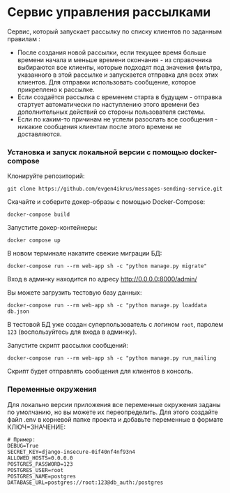# Сервис управления рассылками

Сервис, который запускает рассылку по списку клиентов  по заданным правилам :
- После создания новой рассылки, если текущее время больше времени начала и меньше времени окончания - из справочника выбираются все клиенты, которые подходят под значения фильтра, указанного в этой рассылке и запускается отправка для всех этих клиентов. Для отправки использовать сообщение, которое прикреплено к рассылке.
- Если создаётся рассылка с временем старта в будущем - отправка стартует автоматически по наступлению этого времени без дополнительных действий со стороны пользователя системы.
- Если по каким-то причинам не успели разослать все сообщения - никакие сообщения клиентам после этого времени не доставляются.

### Установка и запуск локальной версии с помощью docker-compose
Клонируйте репозиторий:
```shell
git clone https://github.com/evgen4ikrus/messages-sending-service.git
```
Скачайте и соберите докер-образы с помощью Docker-Сompose:
```shell
docker-compose build
``` 
Запустите докер-контейнеры:
``` shell
docker compose up
```
В новом терминале накатите свежие миграции БД:
```shell
docker-compose run --rm web-app sh -c "python manage.py migrate"
```
Вход в админку находится по адресу http://0.0.0.0:8000/admin/

Вы можете загрузить тестовую базу данных:
```shell
docker-compose run --rm web-app sh -c "python manage.py loaddata db.json
```
В тестовой БД уже создан суперпользователь с логином `root`, паролем `123` (воспользуйтесь для входа в админку).

Запустите скрипт рассылки сообщений:
```shell
docker-compose run --rm web-app sh -c "python manage.py run_mailing
```
Скрипт будет отправлять сообщения для клиентов в консоль.

### Переменные окружения
Для локально версии приложения все переменные окружения заданы по умолчанию, но вы можете их переопределить. Для этого создайте файл .env в корневой папке проекта и добавьте переменные в формате КЛЮЧ=ЗНАЧЕНИЕ:
```
# Пример:
DEBUG=True
SECRET_KEY=django-insecure-0if40nf4nf93n4
ALLOWED_HOSTS=0.0.0.0
POSTGRES_PASSWORD=123
POSTGRES_USER=root
POSTGRES_NAME=postgres
DATABASE_URL=postgres://root:123@db_auth:/postgres
```
